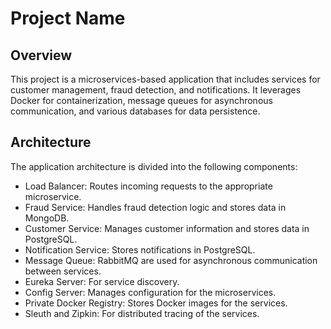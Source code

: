 # Project Name
## Overview
This project is a microservices-based application that includes services for customer management, fraud detection, and notifications. 
It leverages Docker for containerization, message queues for asynchronous communication, and various databases for data persistence.

## Architecture
The application architecture is divided into the following components:

- Load Balancer: Routes incoming requests to the appropriate microservice.
- Fraud Service: Handles fraud detection logic and stores data in MongoDB.
- Customer Service: Manages customer information and stores data in PostgreSQL.
- Notification Service: Stores notifications in PostgreSQL.
- Message Queue: RabbitMQ are used for asynchronous communication between services.
- Eureka Server: For service discovery.
- Config Server: Manages configuration for the microservices.
- Private Docker Registry: Stores Docker images for the services.
- Sleuth and Zipkin: For distributed tracing of the services.
